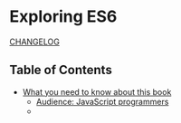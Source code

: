 # Exploring ES6

[CHANGELOG](http://exploringjs.com/CHANGELOG.txt)

## Table of Contents

* [What you need to know about this book](./book/what-you-need-to-know-about-this-book.md)
    * [Audience: JavaScript programmers](./book/audience-javascript-programmers.md)
    * [](./book/.md)
